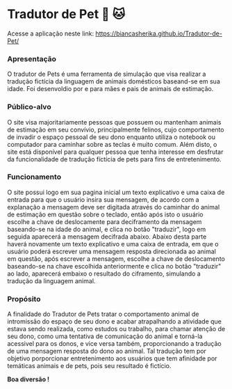 # Tradutor de Pet :dog: :cat:

Acesse a aplicação neste link: https://biancasherika.github.io/Tradutor-de-Pet/

### Apresentação
O tradutor de Pets é uma ferramenta de simulação que visa realizar a tradução fictícia da linguagem de animais domésticos baseand-se em sua idade. Foi desenvoldio por e para mães e pais de animais de estimação.

### Público-alvo
O site visa majoritariamente pessoas que possuem ou mantenham animais de estimação em seu convívio, principalmente felinos, cujo comportamento de invadir o espaço pessoal de seu dono enquanto utiliza o notebook ou computador para caminhar sobre as teclas é muito comum. Além disto, o site está disponível para qualquer pessoa que tenha interesse em desfrutar da funcionalidade de tradução fíctícia de pets para fins de entretenimento.

### Funcionamento
O site possui logo em sua pagina inicial um texto explicativo e uma caixa de entrada para que o usuário insira sua mensagem, de acordo com a explanação a mensagem deve ser digitada através do caminhar do animal de estimação em questão sobre o teclado, então após isto o usuário escolhe a chave de deslocamente para deciframento da mensagem baseando-se na idade do animal, e clica no botão "traduzir", logo em seguida aparecerá a mensagem decifrada abaixo. 
Abaixo desta parte haverá novamente um texto explicativo e uma caixa de entrada, em que o usuário poderá escrever uma mensagem resposta direcionada ao animal em questão, após escrever a mensagem, escolhe a chave de deslocamento baseando-se na chave escolhida anteriormente e clica no botão "traduzir" ao lado, aparecerá embaixo o resultado do ciframento, simulando a tradução da linguagem animal.

### Propósito
A finalidade do Tradutor de Pets tratar o comportamento animal de intromissão do espaço de seu dono e acabar atrapalhando a atividade que estava sendo realizada, como estudos ou trabalho, para chamar atenção de seu dono, como uma tentativa de comunicação do animal e torná-la acessivel para os donos, e vice versa também, proporcionando a tradução de uma mensagem resposta do dono ao animal.
Tal tradução tem por objetivo porporcionar entretenimento aos usuários que tem afinidade por temáticas animais e de pets, pois seu resultado é fictício.

**Boa diversão !**
